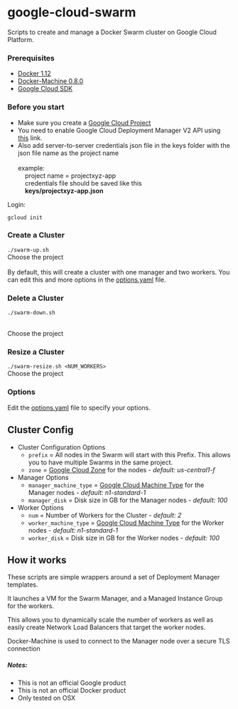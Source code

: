 # google-cloud-swarm
Scripts to create and manage a Docker Swarm cluster on Google Cloud Platform.
### Prerequisites
- [Docker 1.12](https://docs.docker.com/engine/installation/)
- [Docker-Machine 0.8.0](https://docs.docker.com/machine/install-machine/)
- [Google Cloud SDK](http://cloud.google.com/sdk)

### Before you start
- Make sure you create a [Google Cloud Project](http://console.cloud.google.com/project)
- You need to enable Google Cloud Deployment Manager V2 API using [this](https://console.developers.google.com/apis/api/deploymentmanager.googleapis.com) link.
- Also add server-to-server credentials json file in the keys folder with the json file name as the project name
<br><br>example:<br>&nbsp;&nbsp;&nbsp;&nbsp;project name = projectxyz-app
<br>&nbsp;&nbsp;&nbsp;&nbsp;credentials file should be saved like this
<br>&nbsp;&nbsp;&nbsp;&nbsp;**keys/projectxyz-app.json**

Login: 

`gcloud init`

### Create a Cluster
   `./swarm-up.sh`
   <br>Choose the project    
   <br>By default, this will create a cluster with one manager and two workers. You can edit this and more options in the [options.yaml](options.yaml) file.
### Delete a Cluster
   `./swarm-down.sh`

   <br>Choose the project    
### Resize a Cluster
   `./swarm-resize.sh <NUM_WORKERS>`
    <br>Choose the project    

### Options
Edit the [options.yaml](options.yaml) file to specify your options.

## Cluster Config

- Cluster Configuration Options
  - `prefix` = All nodes in the Swarm will start with this Prefix. This allows you to have multiple Swarms in the same project.
  - `zone` = [Google Cloud Zone](https://cloud.google.com/compute/docs/regions-zones/regions-zones) for the nodes - *default: us-central1-f*
- Manager Options
    - `manager_machine_type` = [Google Cloud Machine Type](https://cloud.google.com/compute/docs/machine-types#standard_machine_types) for the Manager nodes - *default: n1-standard-1*
    - `manager_disk` = Disk size in GB for the Manager nodes - *default: 100*
- Worker Options
  - `num` = Number of Workers for the Cluster - *default: 2*
  - `worker_machine_type` = [Google Cloud Machine Type](https://cloud.google.com/compute/docs/machine-types#standard_machine_types) for the Worker nodes - *default: n1-standard-1*
  - `worker_disk` = Disk size in GB for the Worker nodes - *default: 100*

## How it works

These scripts are simple wrappers around a set of Deployment Manager templates.

It launches a VM for the Swarm Manager, and a Managed Instance Group for the workers.

This allows you to dynamically scale the number of workers as well as easily create Network Load Balancers that target the worker nodes.

Docker-Machine is used to connect to the Manager node over a secure TLS connection

##### Notes:
- This is not an official Google product
- This is not an official Docker product
- Only tested on OSX
